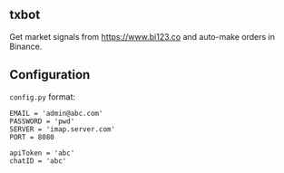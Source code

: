 
## txbot

Get market signals from https://www.bi123.co and auto-make orders in Binance.

## Configuration

`config.py` format:

```
EMAIL = 'admin@abc.com'
PASSWORD = 'pwd'
SERVER = 'imap.server.com'
PORT = 8080

apiToken = 'abc'
chatID = 'abc'
```
